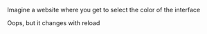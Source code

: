 Imagine a website where you get to select the color of the interface 

Oops, but it changes with reload 
